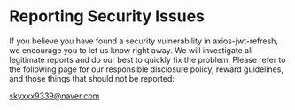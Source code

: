 # Reporting Security Issues

If you believe you have found a security vulnerability in axios-jwt-refresh, we encourage you to let us know right away. We will investigate all legitimate reports and do our best to quickly fix the problem.
Please refer to the following page for our responsible disclosure policy, reward guidelines, and those things that should not be reported:

skyxxx9339@naver.com
